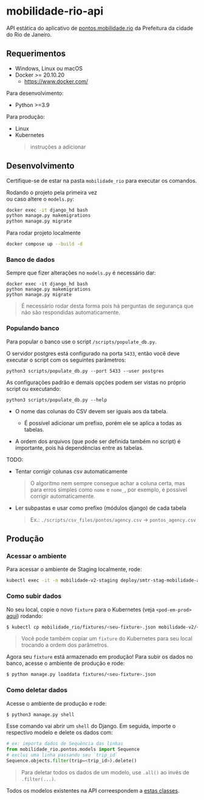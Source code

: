 # mobilidade-rio-api

API estática do aplicativo de
[pontos.mobilidade.rio](http://pontos.mobilidade.rio) da Prefeitura da
cidade do Rio de Janeiro.

## Requerimentos

* Windows, Linux ou macOS
* Docker >= 20.10.20
  * https://www.docker.com/

Para desenvolvimento:
* Python >=3.9

Para produção:
* Linux
* Kubernetes
  > instruções a adicionar

## Desenvolvimento

Certifique-se de estar na pasta `mobilidade_rio` para executar os comandos.

Rodando o projeto pela primeira vez  
ou caso altere o `models.py`:

```sh
docker exec -it django_hd bash
python manage.py makemigrations
python manage.py migrate
```

Para rodar projeto localmente

```sh
docker compose up --build -d
```


### Banco de dados

Sempre que fizer alterações no `models.py` é necessário dar:

```
docker exec -it django_hd bash
python manage.py makemigrations
python manage.py migrate
```

> É necessário rodar desta forma pois há perguntas de segurança que não são respondidas automaticamente.

### Populando banco

Para popular o banco use o script `/scripts/populate_db.py`.

O servidor postgres está configurado na porta `5433`, então você deve executar o script com os seguintes parâmetros:

```
python3 scripts/populate_db.py --port 5433 --user postgres
```

As configurações padrão e demais opções podem ser vistas no próprio script ou executando:

```
python3 scripts/populate_db.py --help
```

* O nome das colunas do CSV devem ser iguais aos da tabela.
  * É possível adicionar um prefixo, porém ele se aplica a todas as tabelas.
 
* A ordem dos arquivos (que pode ser definida também no script) é importante, pois há dependências entre as tabelas.

TODO:
* Tentar corrigir colunas csv automaticamente
  > O algoritmo nem sempre consegue achar a coluna certa, mas para erros simples como `nome` e `nome_`, por exemplo, é possível corrigir automaticamente.

* Ler subpastas e usar como prefixo (módulos django) de cada tabela
  > Ex.: `./scripts/csv_files/pontos/agency.csv` -> `pontos_agency.csv`

## Produção

### Acessar o ambiente

Para acessar o ambiente de Staging localmente, rode:

```sh
kubectl exec -it -n mobilidade-v2-staging deploy/smtr-stag-mobilidade-api -- /bin/bash
```

### Como subir dados

No seu local, copie o novo `fixture` para o Kubernetes (veja
   `<pod-em-prod>` [aqui](todo-add-link-library)) rodando:

```sh
$ kubectl cp mobilidade_rio/fixtures/<seu-fixture>.json mobilidade-v2/<pod-em-prod>:/app/fixtures/<seu-fixture>.json
```

> Você pode também copiar um `fixture` do Kubernetes para seu local trocando a
> ordem dos parâmetros.

Agora seu `fixture` está armazenado em produção! Para subir os dados
no banco, acesse o ambiente de produção e rode:

```sh
$ python manage.py loaddata fixtures/<seu-fixture>.json
```

### Como deletar dados

Acesse o ambiente de produção e rode:

```sh
$ python3 manage.py shell
```

Esse comando vai abrir um `shell` do Django. Em seguida, importe o
respectivo modelo e delete os dados com:

```python
# ex: importa dados de Sequência das linhas
from mobilidade_rio.pontos.models import Sequence
# exclui uma linha passando seu `trip_id`
Sequence.objects.filter(trip=<trip_id>).delete()
```
> Para deletar todos os dados de um modelo, use `.all()` ao invés de
`.filter(...)`.

Todos os modelos existentes na API correespondem a [estas classes](/mobilidade_rio/pontos/models.py).
